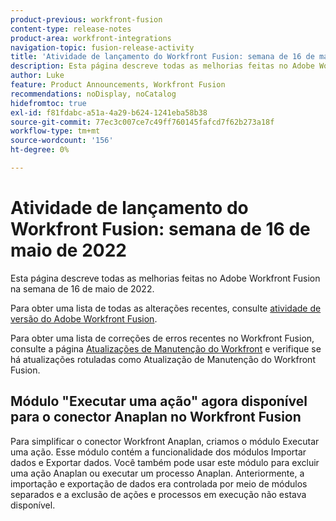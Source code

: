 ```yaml
---
product-previous: workfront-fusion
content-type: release-notes
product-area: workfront-integrations
navigation-topic: fusion-release-activity
title: 'Atividade de lançamento do Workfront Fusion: semana de 16 de maio de 2022'
description: Esta página descreve todas as melhorias feitas no Adobe Workfront Fusion na semana de 16 de maio de 2022.
author: Luke
feature: Product Announcements, Workfront Fusion
recommendations: noDisplay, noCatalog
hidefromtoc: true
exl-id: f81fdabc-a51a-4a29-b624-1241eba58b38
source-git-commit: 77ec3c007ce7c49ff760145fafcd7f62b273a18f
workflow-type: tm+mt
source-wordcount: '156'
ht-degree: 0%

---
```


# Atividade de lançamento do Workfront Fusion: semana de 16 de maio de 2022

Esta página descreve todas as melhorias feitas no Adobe Workfront Fusion na semana de 16 de maio de 2022.

Para obter uma lista de todas as alterações recentes, consulte [atividade de versão do Adobe Workfront Fusion](/help/workfront-fusion/fusion-product-releases/fusion-release-activity.md).

Para obter uma lista de correções de erros recentes no Workfront Fusion, consulte a página [Atualizações de Manutenção do Workfront](https://experienceleague.adobe.com/docs/workfront-known-issues/releases/current-updates.html) e verifique se há atualizações rotuladas como Atualização de Manutenção do Workfront Fusion.


## Módulo &quot;Executar uma ação&quot; agora disponível para o conector Anaplan no Workfront Fusion

Para simplificar o conector Workfront Anaplan, criamos o módulo Executar uma ação. Esse módulo contém a funcionalidade dos módulos Importar dados e Exportar dados. Você também pode usar este módulo para excluir uma ação Anaplan ou executar um processo Anaplan.
Anteriormente, a importação e exportação de dados era controlada por meio de módulos separados e a exclusão de ações e processos em execução não estava disponível.
